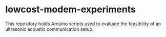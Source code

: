 # lowcost-modem-experiments

This repository holds Arduino scripts used to evaluate the feasibility of an ultrasonic acoustic communication setup.
